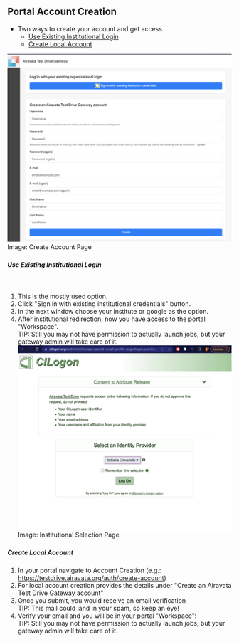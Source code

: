 ## Portal Account Creation
- Two ways to create your account and get access
    - <a href= "#Exist Login">Use Existing Institutional Login</a></br> 
    - <a href= "#Local">Create Local Account</a></br>

![Screenshot](../img/create-account.png)
Image: Create Account Page
##### <h5 id="Exist Login">Use Existing Institutional Login</h5><br>
1. This is the mostly used option.
2. Click "Sign in with existing institutional credentials" button.
3. In the next window choose your institute or google as the option.
4. After institutional redirection, now you have access to the portal "Workspace". <br>
    TIP: Still you may not have permission to actually launch jobs, but your gateway admin will take care of it. 
![Screenshot](../img/cilogon.png)
Image: Institutional Selection Page 


##### <h5 id="Local">Create Local Account</h5>
1. In your portal navigate to Account Creation (e.g.: https://testdrive.airavata.org/auth/create-account)
2. For local account creation provides the details under "Create an Airavata Test Drive Gateway account"
3. Once you submit, you would receive an email verification <br>
    TIP: This mail could land in your spam, so keep an eye!
4. Verify your email and you will be in your portal "Workspace"! <br>
    TIP: Still you may not have permission to actually launch jobs, but your gateway admin will take care of it. 



